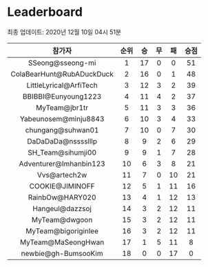 # Leaderboard
최종 업데이트: 2020년 12월 10일 04시 51분




| 참가자 | 순위 | 승 | 무 | 패 | 승점 |
|:---:|:---:|:---:|:---:|:---:|:---:|
| SSeong@sseong-mi | 1 | 17 | 0 | 0 | 51 |
| ColaBearHunt@RubADuckDuck | 2 | 16 | 0 | 1 | 48 |
| LittleLyrical@ArfiTech | 3 | 12 | 3 | 2 | 39 |
| BBIBBI@Eunyoung1223 | 4 | 11 | 4 | 2 | 37 |
| MyTeam@jbr1tr | 5 | 11 | 3 | 3 | 36 |
| Yabeunosem@minju8843 | 6 | 10 | 3 | 4 | 33 |
| chungang@suhwan01 | 7 | 10 | 0 | 7 | 30 |
| DaDaDaDa@nsssslllp | 8 | 9 | 2 | 6 | 29 |
| SH_Team@sihumji00 | 9 | 9 | 1 | 7 | 28 |
| Adventurer@Imhanbin123 | 10 | 6 | 3 | 8 | 21 |
| Vvs@artech2w | 11 | 7 | 0 | 10 | 21 |
| COOKIE@JIMINOFF | 12 | 5 | 1 | 11 | 16 |
| RainbOw@HARY020 | 13 | 4 | 1 | 12 | 13 |
| Hangeul@dazzsoj | 14 | 3 | 2 | 12 | 11 |
| MyTeam@dwgoon | 15 | 3 | 2 | 12 | 11 |
| MyTeam@bigoriginlee | 16 | 3 | 2 | 12 | 11 |
| MyTeam@MaSeongHwan | 17 | 1 | 5 | 11 | 8 |
| newbie@gh-BumsooKim | 18 | 0 | 0 | 17 | 0 |